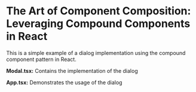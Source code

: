 # The Art of Component Composition: Leveraging Compound Components in React

This is a simple example of a dialog implementation using the compound component pattern in React.

**Modal.tsx:** Contains the implementation of the dialog

**App.tsx:** Demonstrates the usage of the dialog
